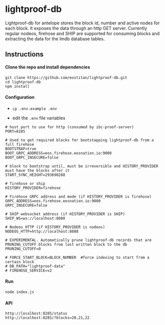 # lightproof-db

Lightproof-db for antelope stores the block id, number and active nodes for each block. It exposes the data through an http GET server.
Currently regular nodeos, firehose and SHIP are supported for consuming blocks and extracting the data for the lmdb database tables.

## Instructions

#### Clone the repo and install dependencies
```
git clone https://github.com/eostitan/lightproof-db.git
cd lightproof-db
npm install
```


#### Configuration

- `cp .env.example .env`

- edit the `.env` file variables
```
# host port to use for http (consumed by ibc-proof-server)
PORT=8285      

# Used to get required blocks for bootstapping lightproof-db from a full firehose
BOOTSTRAP=true
BOOT_GRPC_ADDRESS=eos.firehose.eosnation.io:9000
BOOT_GRPC_INSECURE=false

# block to bootstrap until, must be irreversible and HISTORY_PROVIDER must have the blocks after it
START_SYNC_HEIGHT=293690288   

# firehose or ship
HISTORY_PROVIDER=firehose

# Firehose GRPC address and mode (if HISTORY_PROVIDER is firehose)
GRPC_ADDRESS=eos.firehose.eosnation.io:9000
GRPC_INSECURE=false

# SHIP websocket address (if HISTORY_PROVIDER is SHIP)
SHIP_WS=ws://localhost:8080

# Nodeos HTTP (if HISTORY_PROVIDER is nodeos)
NODEOS_HTTP=http://localhost:8888

# EXPERIMENTAL. Automatically prune lightproof-db records that are PRUNING_CUTOFF blocks from last written block to the db
PRUNING_CUTOFF=0

# FORCE_START_BLOCK=BLOCK_NUMBER  #force indexing to start from a certain block
# DB_PATH="lightproof-data"
# FIREHOSE_SERVICE=v2
```


#### Run
```
node index.js
```

#### API
```
http://localhost:8285/status
http://localhost:8285/?blocks=20,21,22
```
